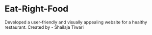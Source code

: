 # Eat-Right-Food
Developed a user-friendly and visually appealing website for a healthy restaurant.
Created by - Shailaja Tiwari
